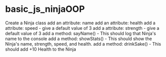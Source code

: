 # basic_js_ninjaOOP

 Create a Ninja class
 add an attribute: name
 add an attribute: health
 add a attribute: speed - give a default value of 3
 add a attribute: strength - give a default value of 3
 add a method: sayName() - This should log that Ninja's name to the console
 add a method: showStats() - This should show the Ninja's name, strength, speed, and health.
 add a method: drinkSake() - This should add +10 Health to the Ninja
